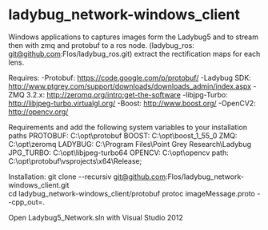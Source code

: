 ladybug_network-windows_client
==============================
Windows applications to 
  captures images form the Ladybug5 and to stream then with zmq and protobuf to a ros node. (ladybug_ros: git@github.com:Flos/ladybug_ros.git)
  extract the rectification maps for each lens.
  
 Requires:
  -Protobuf:     https://code.google.com/p/protobuf/
  -Ladybug SDK:  http://www.ptgrey.com/support/downloads/downloads_admin/index.aspx
  -ZMQ 3.2.x:    http://zeromq.org/intro:get-the-software
  -libjpg-Turbo: http://libjpeg-turbo.virtualgl.org/
  -Boost:        http://www.boost.org/
  -OpenCV2:      http://opencv.org/

 Requirements and add the following system variables to your installation paths 
  PROTOBUF:  C:\opt\protobuf
  BOOST:     C:\opt\boost_1_55_0
  ZMQ:       C:\opt\zeromq
  LADYBUG:   C:\Program Files\Point Grey Research\Ladybug
  JPG_TURBO: C:\opt\libjpeg-turbo64
  OPENCV:    C:\opt\opencv
  path:      C:\opt\protobuf\vsprojects\x64\Release; 

Installation:
  git clone --recursiv git@github.com:Flos/ladybug_network-windows_client.git  
  cd ladybug_network-windows_client/protobuf
  protoc imageMessage.proto --cpp_out=.
   
  Open Ladybug5_Network.sln with Visual Studio 2012

  